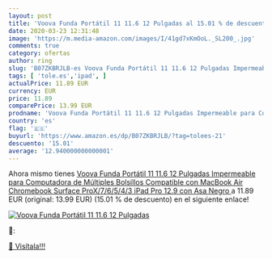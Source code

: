 ```yaml
---
layout: post
title: 'Voova Funda Portátil 11 11.6 12 Pulgadas al 15.01 % de descuento'
date: 2020-03-23 12:31:48
image: 'https://m.media-amazon.com/images/I/41gd7xKmOoL._SL200_.jpg'
comments: true
category: ofertas
author: ring
slug: 'B07ZKBRJLB-es Voova Funda Portátil 11 11.6 12 Pulgadas Impermeable para...'
tags: [ 'tole.es','ipad', ]
actualPrice: 11.89 EUR
currency: EUR
price: 11.89
comparePrice: 13.99 EUR
prodname: 'Voova Funda Portátil 11 11.6 12 Pulgadas Impermeable para Computadora de Múltiples Bolsillos  Compatible con MacBook Air Chromebook Surface ProX/7/6/5/4/3  iPad Pro 12.9 con Asa  Negro '
country: 'es'
flag: '🇪🇸'
buyurl: 'https://www.amazon.es/dp/B07ZKBRJLB/?tag=tolees-21'
descuento: '15.01'
average: '12.940000000000001'
---
```


Ahora mismo tienes [Voova Funda Portátil 11 11.6 12 Pulgadas Impermeable para Computadora de Múltiples Bolsillos  Compatible con MacBook Air Chromebook Surface ProX/7/6/5/4/3  iPad Pro 12.9 con Asa  Negro ](https://www.amazon.es/dp/B07ZKBRJLB/?tag=tolees-21) a 11.89 EUR (original: 13.99 EUR) (15.01 %  de descuento) en el siguiente enlace!

[![Voova Funda Portátil 11 11.6 12 Pulgadas](https://m.media-amazon.com/images/I/41gd7xKmOoL._SL200_.jpg)](https://www.amazon.es/dp/B07ZKBRJLB/?tag=tolees-21)

🔎:


[🛒 Visítala!!!](https://www.amazon.es/dp/B07ZKBRJLB/?tag=tolees-21)

